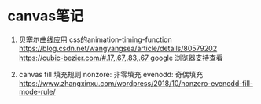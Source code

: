 # canvas笔记
1. 贝塞尔曲线应用
  css的animation-timing-function
  https://blog.csdn.net/wangyangsea/article/details/80579202
  https://cubic-bezier.com/#.17,.67,.83,.67
  google 浏览器支持查看

2. canvas fill 填充规则
  nonzore: 非零填充 evenodd: 奇偶填充
  https://www.zhangxinxu.com/wordpress/2018/10/nonzero-evenodd-fill-mode-rule/